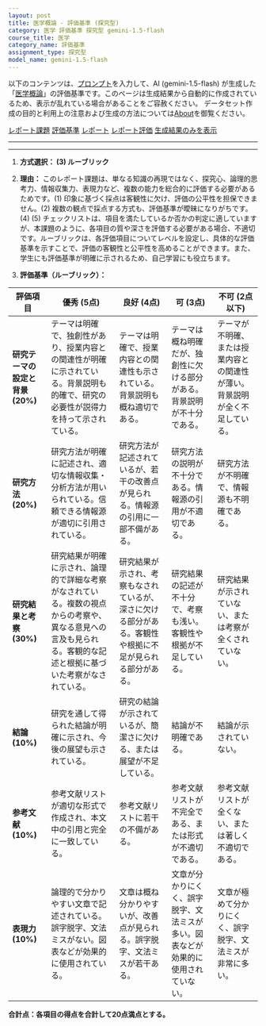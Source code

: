```yaml
---
layout: post
title: 医学概論 - 評価基準 (探究型)
category: 医学 評価基準 探究型 gemini-1.5-flash
course_title: 医学
category_name: 評価基準
assignment_type: 探究型
model_name: gemini-1.5-flash
---
```


以下のコンテンツは、[プロンプト](https://github.com/takedatoshiyuki/synthetic_assignments/tree/main/generated/医学/gemini-1.5-flash/prompt_評価基準-探究型.md)を入力して、AI (gemini-1.5-flash) が生成した「[医学概論](/contents/医学/)」の評価基準です。このページは生成結果から自動的に作成されているため、表示が乱れている場合があることをご容赦ください。
データセット作成の目的と利用上の注意および生成の方法については[About](/About)を御覧ください。

[レポート課題](../レポート課題-探究型)
[評価基準](../評価基準-探究型)
[レポート](../レポート-探究型)
[レポート評価](../レポート評価-探究型)
[生成結果のみを表示](https://github.com/takedatoshiyuki/synthetic_assignments/tree/main/generated/医学/gemini-1.5-flash/評価基準-探究型.md)
  

***
***
  
1. **方式選択： (3) ルーブリック**

2. **理由：** このレポート課題は、単なる知識の再現ではなく、探究心、論理的思考力、情報収集力、表現力など、複数の能力を総合的に評価する必要があるためです。(1) 印象に基づく採点は客観性に欠け、評価の公平性を担保できません。(2) 複数の観点で採点する方式も、評価基準が曖昧になりがちです。(4) (5) チェックリストは、項目を満たしているか否かの判定に適していますが、本課題のように、各項目の質や深さを評価する必要がある場合、不適切です。ルーブリックは、各評価項目についてレベルを設定し、具体的な評価基準を示すことで、評価の客観性と公平性を高めることができます。また、学生にも評価基準が明確に示されるため、自己学習にも役立ちます。


3. **評価基準（ルーブリック）：**

| 評価項目 | 優秀 (5点) | 良好 (4点) | 可 (3点) | 不可 (2点以下) |
|---|---|---|---|---|
| **研究テーマの設定と背景 (20%)** | テーマは明確で、独創性があり、授業内容との関連性が明確に示されている。背景説明も的確で、研究の必要性が説得力を持って示されている。 | テーマは明確で、授業内容との関連性も示されている。背景説明も概ね適切である。 | テーマは概ね明確だが、独創性に欠ける部分がある。背景説明が不十分である。 | テーマが不明確、または授業内容との関連性が薄い。背景説明が全く不足している。 |
| **研究方法 (20%)** | 研究方法が明確に記述され、適切な情報収集・分析方法が用いられている。信頼できる情報源が適切に引用されている。 | 研究方法が記述されているが、若干の改善点が見られる。情報源の引用に一部不備がある。 | 研究方法の説明が不十分である。情報源の引用が不適切である。 | 研究方法が不明確で、情報源も不明確である。 |
| **研究結果と考察 (30%)** | 研究結果が明確に示され、論理的で詳細な考察がなされている。複数の視点からの考察や、異なる意見への言及も見られる。客観的な記述と根拠に基づいた考察がなされている。 | 研究結果が示され、考察もなされているが、深さに欠ける部分がある。客観性や根拠に不足が見られる部分がある。 | 研究結果の記述が不十分で、考察も浅い。客観性や根拠が不足している。 | 研究結果が示されていない、または考察が全くされていない。 |
| **結論 (10%)** | 研究を通して得られた結論が明確に示され、今後の展望も示されている。 | 研究の結論が示されているが、簡潔さに欠ける、または展望が不足している。 | 結論が不明確である。 | 結論が示されていない。 |
| **参考文献 (10%)** | 参考文献リストが適切な形式で作成され、本文中の引用と完全に一致している。 | 参考文献リストに若干の不備がある。 | 参考文献リストが不完全である、または形式が不適切である。 | 参考文献リストが全くない、または著しく不適切である。 |
| **表現力 (10%)** | 論理的で分かりやすい文章で記述されている。誤字脱字、文法ミスがない。図表などが効果的に使用されている。 | 文章は概ね分かりやすいが、改善点が見られる。誤字脱字、文法ミスが若干ある。 | 文章が分かりにくく、誤字脱字、文法ミスが多い。図表などが効果的に使用されていない。 | 文章が極めて分かりにくく、誤字脱字、文法ミスが非常に多い。 |


**合計点：各項目の得点を合計して20点満点とする。**
